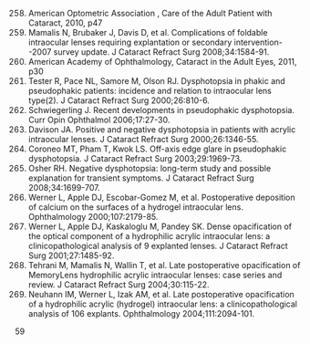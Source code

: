 258. American Optometric Association , Care of the Adult Patient with Cataract, 2010, p47
259. Mamalis N, Brubaker J, Davis D, et al. Complications of foldable intraocular lenses requiring explantation or secondary intervention--2007 survey update. J Cataract Refract Surg 2008;34:1584-91.
260. American Academy of Ophthalmology, Cataract in the Adult Eyes, 2011, p30
261. Tester R, Pace NL, Samore M, Olson RJ. Dysphotopsia in phakic and pseudophakic patients: incidence and relation to intraocular lens type(2). J Cataract Refract Surg 2000;26:810-6.
262. Schwiegerling J. Recent developments in pseudophakic dysphotopsia. Curr Opin Ophthalmol 2006;17:27-30.
263. Davison JA. Positive and negative dysphotopsia in patients with acrylic intraocular lenses. J Cataract Refract Surg 2000;26:1346-55.
264. Coroneo MT, Pham T, Kwok LS. Off-axis edge glare in pseudophakic dysphotopsia. J Cataract Refract Surg 2003;29:1969-73.
265. Osher RH. Negative dysphotopsia: long-term study and possible explanation for transient symptoms. J Cataract Refract Surg 2008;34:1699-707.
266. Werner L, Apple DJ, Escobar-Gomez M, et al. Postoperative deposition of calcium on the surfaces of a hydrogel intraocular lens. Ophthalmology 2000;107:2179-85.
267. Werner L, Apple DJ, Kaskaloglu M, Pandey SK. Dense opacification of the optical component of a hydrophilic acrylic intraocular lens: a clinicopathological analysis of 9 explanted lenses. J Cataract Refract Surg 2001;27:1485-92.
268. Tehrani M, Mamalis N, Wallin T, et al. Late postoperative opacification of MemoryLens hydrophilic acrylic intraocular lenses: case series and review. J Cataract Refract Surg 2004;30:115-22.
269. Neuhann IM, Werner L, Izak AM, et al. Late postoperative opacification of a hydrophilic acrylic (hydrogel) intraocular lens: a clinicopathological analysis of 106 explants. Ophthalmology 2004;111:2094-101.

<PAGE>59